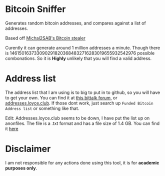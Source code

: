 # Bitcoin Sniffer

Generates random bitcoin addresses, and compares against a list of addresses.

Based off [Michal2SAB's Bitcoin stealer](https://github.com/Michal2SAB/Bitcoin-Stealer)

Curently it can generate around 1 million addresses a minute. Though there is 1461501637330902918203684832716283019655932542976 possible combonations. So it is **Highly** unlikely that you will find a valid address.

# Address list

The address list that I am using is to big to put in to github, so you will have to get your own. You can find it at [this bittalk forum](https://bitcointalk.org/index.php?topic=5254914.0), or [addresses.loyce.club](http://addresses.loyce.club/?C=M;O=D). If those dont work, just search up `Funded Bitcoin Address list` or something like that.

Edit: Addresses.loyce.club seems to be down, I have put the list up on anonfiles. The file is a .txt format and has a file size of 1.4 GB. You can find it [here](https://anonfiles.com/t724b9R1x6/fundedAddresses_txt)

# Disclaimer
I am not responsible for any actions done using this tool, it is for **academic purposes only**.
